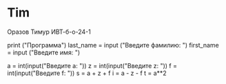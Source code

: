# Tim
Оразов Тимур ИВТ-б-о-24-1

print ("Программа")
last_name = input ("Введите фамилию: ")
first_name = input ("Введите имя: ")

a = int(input("Введите а: "))
z = int(input("Введите z: "))
f = int(input("Введите f: "))
s = a + z + f
i = a - z - f
t = a**2